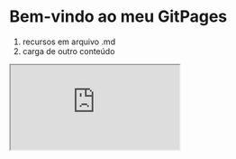 # Bem-vindo ao meu GitPages

1. recursos em arquivo .md
2. carga de outro conteúdo

<div>
<iframe src="https://www.example.com" title="Titulo pro iframe"></iframe>
</div>

